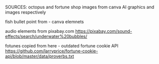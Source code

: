 SOURCES: 
octopus and fortune shop images from canva AI graphics and images respectively

fish bullet point from - canva elemnets

audio elements from pixabay.com
https://pixabay.com/sound-effects/search/underwater%20bubbles/

fotunes copied from here - outdated fortune cookie API
https://github.com/larryprice/fortune-cookie-api/blob/master/data/proverbs.txt